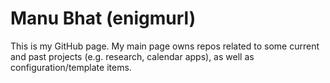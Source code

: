 # Manu Bhat (enigmurl)

This is my GitHub page. My main page owns repos related to some current and past projects (e.g. research, calendar apps), as well as configuration/template items.

